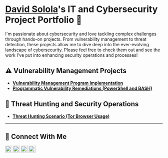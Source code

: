 # <a href="https://www.linkedin.com/in/davinstinct/">David Solola</a>'s IT and Cybersecurity Project Portfolio 🔐

I'm passionate about cybersecurity and love tackling complex challenges through hands-on projects. From vulnerability management to threat detection, these projects allow me to dive deep into the ever-evolving landscape of cybersecurity. Please feel free to check them out and see the work I’ve put into enhancing security operations and processes!


## ⚠️ Vulnerability Management Projects

- **[Vulnerability Management Program Implementation](https://github.com/Davinstinct/vulnerability-management-program)**
- **[Programmatic Vulnerability Remediations (PowerShell and BASH)](https://github.com/joshcybertest/programmatic-vulnerability-remediations)**

## 🚨 Threat Hunting and Security Operations

- **[Threat Hunting Scenario (Tor Browser Usage)](https://github.com/joshmadakor0/threat-hunting-scenario-tor)**

<hr/>

## 🤳 Connect With Me

[<img align="left" alt="davinstinct | YouTube" width="22px" src="https://cdn.jsdelivr.net/npm/simple-icons@v3/icons/youtube.svg" />][youtube]
[<img align="left" alt="davinstinct | Twitter" width="22px" src="https://cdn.jsdelivr.net/npm/simple-icons@v3/icons/twitter.svg" />][twitter]
[<img align="left" alt="davinstinct | LinkedIn" width="22px" src="https://cdn.jsdelivr.net/npm/simple-icons@v3/icons/linkedin.svg" />][linkedin]
[<img align="left" alt="davinstinct | Instagram" width="22px" src="https://cdn.jsdelivr.net/npm/simple-icons@v3/icons/instagram.svg" />][instagram]

[twitter]: https://twitter.com/davinstinct
[youtube]: https://www.youtube.com/c/davinstinct
[instagram]: https://www.instagram.com/davinstinct
[linkedin]: https://linkedin.com/in/davinstinct

<!--
<img width="35" alt="image" src="https://github.com/user-attachments/assets/2f41c7cd-5ea8-4475-b451-a37161b6c3fb"> 
<img width="35" alt="image" src="https://github.com/user-attachments/assets/77649969-9910-4994-8b96-74a116cfb2a8">
-->

